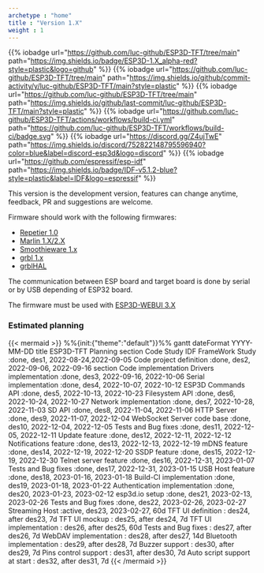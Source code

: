 ```yaml
---
archetype : "home"
title : "Version 1.X"
weight : 1
---
```


{{% iobadge url="https://github.com/luc-github/ESP3D-TFT/tree/main" path="https://img.shields.io/badge/ESP3D-1.X_alpha-red?style=plastic&logo=github" %}}
{{% iobadge url="https://github.com/luc-github/ESP3D-TFT/tree/main" path="https://img.shields.io/github/commit-activity/y/luc-github/ESP3D-TFT/main?style=plastic" %}}
{{% iobadge url="https://github.com/luc-github/ESP3D-TFT/tree/main" path="https://img.shields.io/github/last-commit/luc-github/ESP3D-TFT/main?style=plastic" %}}
{{% iobadge url="https://github.com/luc-github/ESP3D-TFT/actions/workflows/build-ci.yml" path="https://github.com/luc-github/ESP3D-TFT/workflows/build-ci/badge.svg" %}}
{{% iobadge url="https://discord.gg/Z4ujTwE" path="https://img.shields.io/discord/752822148795596940?color=blue&label=discord-esp3d&logo=discord" %}}
{{% iobadge url="https://github.com/espressif/esp-idf" path="https://img.shields.io/badge/IDF-v5.1.2-blue?style=plastic&label=IDF&logo=espressif" %}}


This version is the development version, features can change anytime, feedback, PR and suggestions are welcome.

Firmware should work with the following firmwares: 
   * [Repetier 1.0](https://www.repetier.com/documentation/repetier-firmware/)
   * [Marlin 1.X/2.X](https://marlinfw.org/)
   * [Smoothieware 1.x](https://smoothieware.org/)
   * [grbl 1.x](https://github.com/gnea/grbl) 
   * [grblHAL](https://github.com/grblHAL)

The communication between ESP board and target board is done by serial or by USB depending of ESP32 board. 

The firmware must be used with [ESP3D-WEBUI 3.X](/esp3d-webui/v3.x/)

### Estimated planning
{{< mermaid >}}
%%{init:{"theme":"default"}}%%
gantt
        dateFormat  YYYY-MM-DD
        title ESP3D-TFT Planning
        section Code Study
        IDF FrameWork Study        :done,    des1, 2022-08-24,2022-09-05
        Code project definition    :done,    des2, 2022-09-06, 2022-09-16
        section Code implementation
        Drivers implementation     :done,    des3, 2022-09-16, 2022-10-06
        Serial implementation      :done,    des4, 2022-10-07, 2022-10-12
        ESP3D Commands API         :done,    des5, 2022-10-13, 2022-10-23
        Filesystem API             :done,    des6, 2022-10-24, 2022-10-27
        Network implementation     :done,    des7, 2022-10-28, 2022-11-03
        SD API                     :done,    des8, 2022-11-04, 2022-11-06
        HTTP Server                :done,    des9, 2022-11-07, 2022-12-04
        WebSocket Server code base :done,    des10, 2022-12-04, 2022-12-05
        Tests and Bug fixes        :done,    des11, 2022-12-05, 2022-12-11
        Update feature             :done,    des12, 2022-12-11, 2022-12-12
        Notifications feature      :done,    des13, 2022-12-13, 2022-12-19
        mDNS feature               :done,    des14, 2022-12-19, 2022-12-20
        SSDP feature               :done,    des15, 2022-12-19, 2022-12-30
        Telnet server feature      :done,    des16, 2022-12-31, 2023-01-07
        Tests and Bug fixes        :done,    des17, 2022-12-31, 2023-01-15
        USB Host feature           :done,    des18, 2023-01-16, 2023-01-18
        Build-CI implementation    :done,    des19, 2023-01-18, 2023-01-22
        Authentication implementation    :done,    des20, 2023-01-23, 2023-02-12
        esp3d.io setup     :done,    des21, 2023-02-13, 2023-02-26
        Tests and Bug fixes        :done,    des22, 2023-02-26, 2023-02-27
        Streaming Host             :active, des23, 2023-02-27, 60d
        TFT UI definition          :        des24, after des23, 7d
        TFT UI mockup              :        des25, after des24, 7d
        TFT UI implementation      :        des26, after des25, 60d
        Tests and Bug fixes        :        des27, after des26, 7d
        WebDAV implementation      :        des28, after des27, 14d
        Bluetooth implementation   :        des29, after des28, 7d
        Buzzer support             :        des30, after des29, 7d
        Pins control support       :        des31, after des30, 7d
        Auto script support at start :      des32, after des31,  7d
{{< /mermaid >}}
